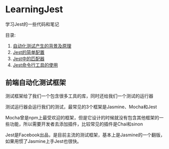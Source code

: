 # LearningJest
学习Jest的一些代码和笔记

目录:
1. [自动化测试产生的背景及原理](https://github.com/ChunchunIsMe/LearningJest/tree/master/demo1 '自动化测试产生的背景及原理')
2. [Jest的简单配置](https://github.com/ChunchunIsMe/LearningJest/tree/master/demo2 '使用Jest修改自动化测试样例')
3. [Jest中的匹配器](https://github.com/ChunchunIsMe/LearningJest/tree/master/demo3 'Jest中的匹配器')
3. [Jest命令行工具的使用](https://github.com/ChunchunIsMe/LearningJest/tree/master/demo4 'Jest命令行工具的使用')

## 前端自动化测试框架
测试框架给了我们一个包含很多工具的库，同时还给我们一个测试的运行器

测试运行器会运行我们的测试，最常见的3个框架是Jasmine、Mocha和Jest

Mocha曾是npm上最受欢迎的框架，但是它设计的时候就没有包含其他框架的一些功能，所以需要开发者去添加插件，比较常见的插件是Chai和sinon

Jest是Facebook出品，是目前主流的测试框架，基本上是Jasmine的一个翻版，如果用惯了Jasmine上手Jest也很快。
